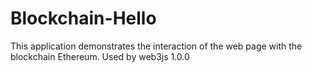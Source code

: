 # Blockchain-Hello

This application demonstrates the interaction of the web page with the blockchain Ethereum. Used by web3js 1.0.0
